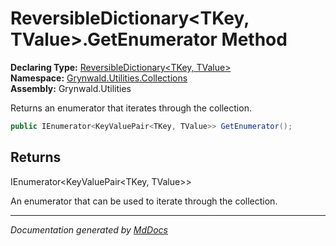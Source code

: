 ﻿<!--  
  <auto-generated>   
    The contents of this file were generated by a tool.  
    Changes to this file may be list if the file is regenerated  
  </auto-generated>   
-->

# ReversibleDictionary\<TKey, TValue\>.GetEnumerator Method

**Declaring Type:** [ReversibleDictionary\<TKey, TValue\>](../index.md)  
**Namespace:** [Grynwald.Utilities.Collections](../../index.md)  
**Assembly:** Grynwald.Utilities

Returns an enumerator that iterates through the collection.

```csharp
public IEnumerator<KeyValuePair<TKey, TValue>> GetEnumerator();
```

## Returns

IEnumerator\<KeyValuePair\<TKey, TValue\>\>

An enumerator that can be used to iterate through the collection.

___

*Documentation generated by [MdDocs](https://github.com/ap0llo/mddocs)*
